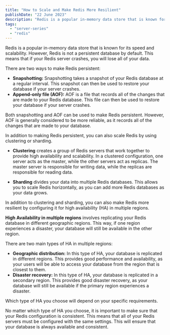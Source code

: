 ```yaml
---
title: "How to Scale and Make Redis More Resilient"
publishDate: "22 June 2023"
description: "Redis is a popular in-memory data store that is known for its speed and scalability."
tags:
  - "server-series"
  - "redis"
---
```


Redis is a popular in-memory data store that is known for its speed and scalability. However, Redis is not a persistent database by default. This means that if your Redis server crashes, you will lose all of your data.

There are two ways to make Redis persistent:

- **Snapshotting:** Snapshotting takes a snapshot of your Redis database at a regular interval. This snapshot can then be used to restore your database if your server crashes.
- **Append-only file (AOF):** AOF is a file that records all of the changes that are made to your Redis database. This file can then be used to restore your database if your server crashes.

Both snapshotting and AOF can be used to make Redis persistent. However, AOF is generally considered to be more reliable, as it records all of the changes that are made to your database.

In addition to making Redis persistent, you can also scale Redis by using clustering or sharding.

- **Clustering** creates a group of Redis servers that work together to provide high availability and scalability. In a clustered configuration, one server acts as the master, while the other servers act as replicas. The master server is responsible for writing data, while the replicas are responsible for reading data.

- **Sharding** divides your data into multiple Redis databases. This allows you to scale Redis horizontally, as you can add more Redis databases as your data grows.

In addition to clustering and sharding, you can also make Redis more resilient by configuring it for high availability (HA) in multiple regions.

**High Availability in multiple regions** involves replicating your Redis database in different geographic regions. This way, if one region experiences a disaster, your database will still be available in the other region.

There are two main types of HA in multiple regions:

- **Geographic distribution:** In this type of HA, your database is replicated in different regions. This provides good performance and availability, as your users will be able to access your database from the region that is closest to them.
- **Disaster recovery:** In this type of HA, your database is replicated in a secondary region. This provides good disaster recovery, as your database will still be available if the primary region experiences a disaster.

Which type of HA you choose will depend on your specific requirements.

No matter which type of HA you choose, it is important to make sure that your Redis configuration is consistent. This means that all of your Redis servers must be configured with the same settings. This will ensure that your database is always available and consistent.
